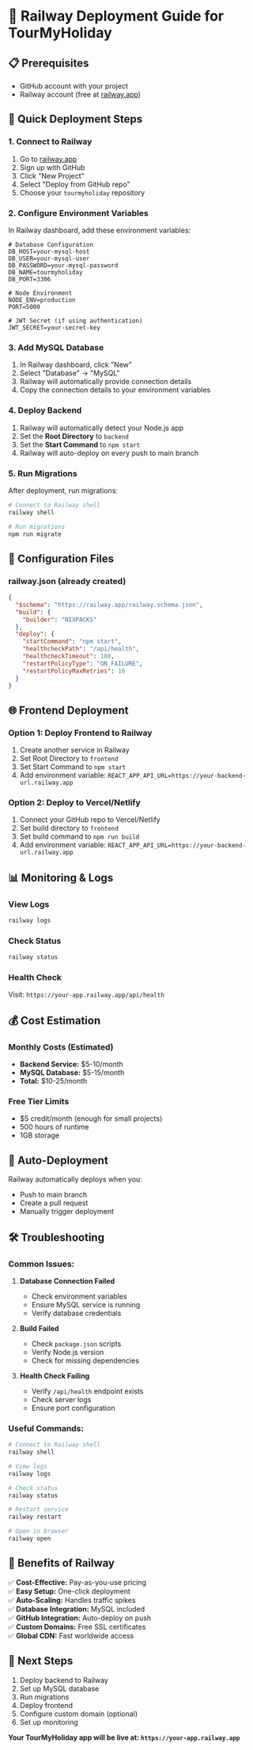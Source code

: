 # 🚀 Railway Deployment Guide for TourMyHoliday

## 📋 Prerequisites
- GitHub account with your project
- Railway account (free at [railway.app](https://railway.app))

## 🚀 Quick Deployment Steps

### **1. Connect to Railway**
1. Go to [railway.app](https://railway.app)
2. Sign up with GitHub
3. Click "New Project"
4. Select "Deploy from GitHub repo"
5. Choose your `tourmyholiday` repository

### **2. Configure Environment Variables**
In Railway dashboard, add these environment variables:

```env
# Database Configuration
DB_HOST=your-mysql-host
DB_USER=your-mysql-user
DB_PASSWORD=your-mysql-password
DB_NAME=tourmyholiday
DB_PORT=3306

# Node Environment
NODE_ENV=production
PORT=5000

# JWT Secret (if using authentication)
JWT_SECRET=your-secret-key
```

### **3. Add MySQL Database**
1. In Railway dashboard, click "New"
2. Select "Database" → "MySQL"
3. Railway will automatically provide connection details
4. Copy the connection details to your environment variables

### **4. Deploy Backend**
1. Railway will automatically detect your Node.js app
2. Set the **Root Directory** to `backend`
3. Set the **Start Command** to `npm start`
4. Railway will auto-deploy on every push to main branch

### **5. Run Migrations**
After deployment, run migrations:
```bash
# Connect to Railway shell
railway shell

# Run migrations
npm run migrate
```

## 🔧 Configuration Files

### **railway.json** (already created)
```json
{
  "$schema": "https://railway.app/railway.schema.json",
  "build": {
    "builder": "NIXPACKS"
  },
  "deploy": {
    "startCommand": "npm start",
    "healthcheckPath": "/api/health",
    "healthcheckTimeout": 100,
    "restartPolicyType": "ON_FAILURE",
    "restartPolicyMaxRetries": 10
  }
}
```

## 🌐 Frontend Deployment

### **Option 1: Deploy Frontend to Railway**
1. Create another service in Railway
2. Set Root Directory to `frontend`
3. Set Start Command to `npm start`
4. Add environment variable: `REACT_APP_API_URL=https://your-backend-url.railway.app`

### **Option 2: Deploy to Vercel/Netlify**
1. Connect your GitHub repo to Vercel/Netlify
2. Set build directory to `frontend`
3. Set build command to `npm run build`
4. Add environment variable: `REACT_APP_API_URL=https://your-backend-url.railway.app`

## 📊 Monitoring & Logs

### **View Logs**
```bash
railway logs
```

### **Check Status**
```bash
railway status
```

### **Health Check**
Visit: `https://your-app.railway.app/api/health`

## 💰 Cost Estimation

### **Monthly Costs (Estimated)**
- **Backend Service:** $5-10/month
- **MySQL Database:** $5-15/month
- **Total:** $10-25/month

### **Free Tier Limits**
- $5 credit/month (enough for small projects)
- 500 hours of runtime
- 1GB storage

## 🔄 Auto-Deployment

Railway automatically deploys when you:
- Push to main branch
- Create a pull request
- Manually trigger deployment

## 🛠️ Troubleshooting

### **Common Issues:**

1. **Database Connection Failed**
   - Check environment variables
   - Ensure MySQL service is running
   - Verify database credentials

2. **Build Failed**
   - Check `package.json` scripts
   - Verify Node.js version
   - Check for missing dependencies

3. **Health Check Failing**
   - Verify `/api/health` endpoint exists
   - Check server logs
   - Ensure port configuration

### **Useful Commands:**
```bash
# Connect to Railway shell
railway shell

# View logs
railway logs

# Check status
railway status

# Restart service
railway restart

# Open in browser
railway open
```

## 🎯 Benefits of Railway

✅ **Cost-Effective:** Pay-as-you-use pricing  
✅ **Easy Setup:** One-click deployment  
✅ **Auto-Scaling:** Handles traffic spikes  
✅ **Database Integration:** MySQL included  
✅ **GitHub Integration:** Auto-deploy on push  
✅ **Custom Domains:** Free SSL certificates  
✅ **Global CDN:** Fast worldwide access  

## 🚀 Next Steps

1. Deploy backend to Railway
2. Set up MySQL database
3. Run migrations
4. Deploy frontend
5. Configure custom domain (optional)
6. Set up monitoring

**Your TourMyHoliday app will be live at: `https://your-app.railway.app`** 